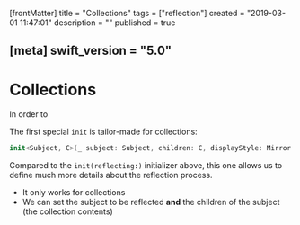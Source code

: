 [frontMatter]
title = "Collections"
tags = ["reflection"]
created = "2019-03-01 11:47:01"
description = ""
published = true

[meta]
swift_version = "5.0"
---

# Collections

In order to 

The first special `init` is tailor-made for collections:

``` Swift
init<Subject, C>(_ subject: Subject, children: C, displayStyle: Mirror.DisplayStyle? = nil, ancestorRepresentation: Mirror.AncestorRepresentation = .generated) where C : Collection, C.Element == Mirror.Child
```

Compared to the `init(reflecting:)` initializer above, this one allows
us to define much more details about the reflection process.

-   It only works for collections
-   We can set the subject to be reflected **and** the children of the
    subject (the collection contents)

